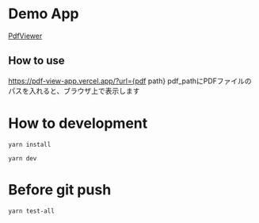 # Demo App

[PdfViewer](https://pdf-view-app.vercel.app)

## How to use

https://pdf-view-app.vercel.app/?url={pdf path}
pdf_pathにPDFファイルのパスを入れると、ブラウザ上で表示します

# How to development

```
yarn install

yarn dev
```

# Before git push

```
yarn test-all
```
